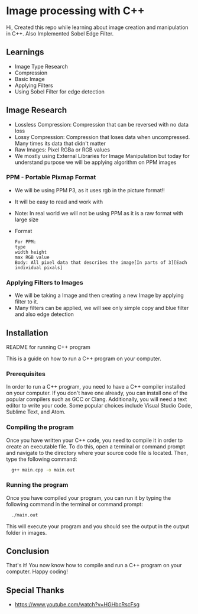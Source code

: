 # Image processing with C++

Hi, Created this repo while learning about image creation and manipulation in C++.
Also Implemented Sobel Edge Filter.

## Learnings

- Image Type Research
- Compression
- Basic Image
- Applying Filters
- Using Sobel Filter for edge detection

## Image Research

- Lossless Compression: Compression that can be reversed with no data loss
- Lossy Compression: Compression that loses data when uncompressed. Many times its data that didn't matter
- Raw Images: Pixel RGBa or RGB values
- We mostly using External Libraries for Image Manipulation but today for understand purpose we will be applying algorithm on PPM images

### PPM - Portable Pixmap Format

- We will be using PPM P3, as it uses rgb in the picture format!!
- It will be easy to read and work with
- Note: In real world we will not be using PPM as it is a raw format with large size
- Format

  ```text
  For PPM:
  type
  width height
  max RGB value
  Body: All pixel data that describes the image[In parts of 3][Each individual pixals]
  ```

### Applying Filters to Images

- We will be taking a Image and then creating a new Image by applying filter to it.
- Many filters can be applied, we will see only simple copy and blue filter and also edge detection

## Installation

README for running C++ program

This is a guide on how to run a C++ program on your computer.

### Prerequisites

In order to run a C++ program, you need to have a C++ compiler installed on your computer. If you don't have one already, you can install one of the popular compilers such as GCC or Clang. Additionally, you will need a text editor to write your code. Some popular choices include Visual Studio Code, Sublime Text, and Atom.

### Compiling the program

Once you have written your C++ code, you need to compile it in order to create an executable file. To do this, open a terminal or command prompt and navigate to the directory where your source code file is located. Then, type the following command:

```bash
  g++ main.cpp -o main.out
```

### Running the program

Once you have compiled your program, you can run it by typing the following command in the terminal or command prompt:

```bash
  ./main.out
```

This will execute your program and you should see the output in the output folder in images.

## Conclusion

That's it! You now know how to compile and run a C++ program on your computer. Happy coding!

## Special Thanks

- <https://www.youtube.com/watch?v=HGHbcRscFsg>
